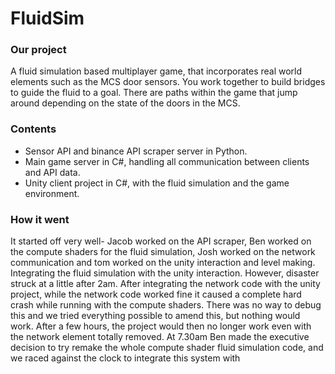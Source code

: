 # FluidSim
### Our project
A fluid simulation based multiplayer game, that incorporates real world elements such as the MCS door sensors. You work together to build bridges to guide the fluid to a goal. There are paths within the game that jump around depending on the state of the doors in the MCS.
### Contents
- Sensor API and binance API scraper server in Python.
- Main game server in C#, handling all communication between clients and API data.
- Unity client project in C#, with the fluid simulation and the game environment.
### How it went
It started off very well- Jacob worked on the API scraper, Ben worked on the compute shaders for the fluid simulation, Josh worked on the network communication and tom worked on the unity interaction and level making.
Integrating the fluid simulation with the unity interaction. However, disaster struck at a little after 2am. After integrating the network code with the unity project, while the network code worked fine it caused a complete hard crash while running with the compute shaders. There was no way to debug this and we tried everything possible to amend this, but nothing would work. After a few hours, the project would then no longer work even with the network element totally removed. At 7.30am Ben made the executive decision to try remake the whole compute shader fluid simulation code, and we raced against the clock to integrate this system with 
